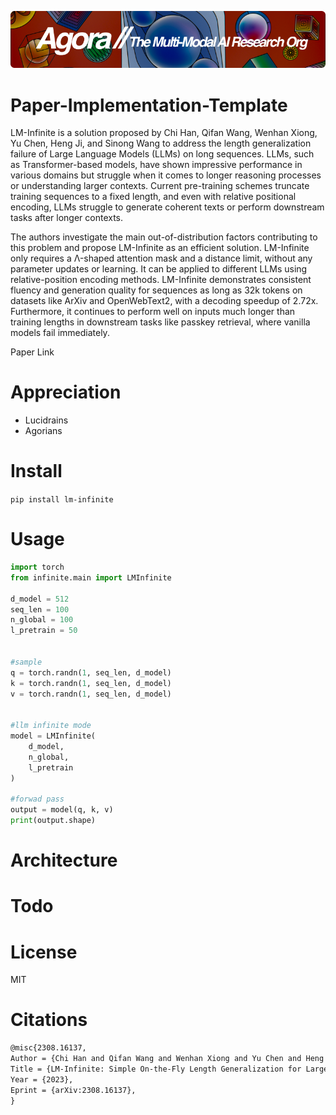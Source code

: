 [![Multi-Modality](agorabanner.png)](https://discord.gg/qUtxnK2NMf)

# Paper-Implementation-Template
LM-Infinite is a solution proposed by Chi Han, Qifan Wang, Wenhan Xiong, Yu Chen, Heng Ji, and Sinong Wang to address the length generalization failure of Large Language Models (LLMs) on long sequences. LLMs, such as Transformer-based models, have shown impressive performance in various domains but struggle when it comes to longer reasoning processes or understanding larger contexts. Current pre-training schemes truncate training sequences to a fixed length, and even with relative positional encoding, LLMs struggle to generate coherent texts or perform downstream tasks after longer contexts.

The authors investigate the main out-of-distribution factors contributing to this problem and propose LM-Infinite as an efficient solution. LM-Infinite only requires a Λ-shaped attention mask and a distance limit, without any parameter updates or learning. It can be applied to different LLMs using relative-position encoding methods. LM-Infinite demonstrates consistent fluency and generation quality for sequences as long as 32k tokens on datasets like ArXiv and OpenWebText2, with a decoding speedup of 2.72x. Furthermore, it continues to perform well on inputs much longer than training lengths in downstream tasks like passkey retrieval, where vanilla models fail immediately.

Paper Link

# Appreciation
* Lucidrains
* Agorians



# Install
`pip install lm-infinite`

# Usage
```python
import torch
from infinite.main import LMInfinite

d_model = 512
seq_len = 100
n_global = 100
l_pretrain = 50


#sample
q = torch.randn(1, seq_len, d_model)
k = torch.randn(1, seq_len, d_model)
v = torch.randn(1, seq_len, d_model)


#llm infinite mode
model = LMInfinite(
    d_model,
    n_global,
    l_pretrain
)

#forwad pass
output = model(q, k, v)
print(output.shape)
```
# Architecture

# Todo


# License
MIT

# Citations
```latex
@misc{2308.16137,
Author = {Chi Han and Qifan Wang and Wenhan Xiong and Yu Chen and Heng Ji and Sinong Wang},
Title = {LM-Infinite: Simple On-the-Fly Length Generalization for Large Language Models},
Year = {2023},
Eprint = {arXiv:2308.16137},
}
```